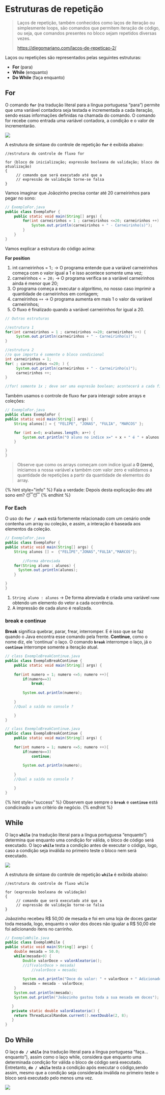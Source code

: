 # Estruturas de repetição

> Laços de repetição, também conhecidos como laços de iteração ou simplesmente loops, são comandos que permitem iteração de código, ou seja, que comandos presentes no bloco sejam repetidos diversas vezes.&#x20;
>
> &#x20;                                                                               https://diegomariano.com/lacos-de-repeticao-2/



Laços ou repetições são representados pelas seguintes estruturas:

* **For** (para)
* **While** (enquanto)
* **Do While** (faça enquanto)

## For

O comando **`for`** (na tradução literal para a língua portuguesa “para”) permite que uma variável contadora seja testada e incrementada a cada iteração, sendo essas informações definidas na chamada do comando. O comando for recebe como entrada uma variável contadora, a condição e o valor de incrementarão.

![](<../.gitbook/assets/image (14).png>)

A estrutura de sintaxe do controle de repetição **`for`** é exibida abaixo:

```
//estrutura do controle de fluxo for

for (bloco de inicialização; expressão booleana de validação; bloco de atualização)
{
     // comando que será executado até que a 
     // expressão de validação torne-se falsa 
}
```

Vamos imaginar que Joãozinho precisa contar até 20 carneirinhos para pegar no sono:

```java
// ExemploFor.java
public class ExemploFor {
	public static void main(String[] args) {
		for(int carneirinhos = 1 ; carneirinhos <=20; carneirinhos ++) {
			System.out.println(carneirinhos + " - Carneirinho(s)");
		}
	}
}

```

Vamos explicar a estrutura do código acima:

**For position**

1. int carneirinhos = 1`;` -> O programa entende que a variável carneirinhos começa com o valor igual a 1 e isso acontece somente uma vez;
2. carneirinhos `< = 20;` -> O programa verifica se a variável carneirinhos ainda é menor que 20;
3. O programa começa a executar o algorítimo, no nosso caso imprimir a quantidade de carneirinhos em contagem;
4. carneirinhos `++` -> O programa aumenta em mais 1 o valor da variável carneirinhos;
5. O fluxo é finalizado quando a variável carneirinhos for igual a 20.

```java
// Outras estruturas

//estrutura 1
for(int carneirinhos = 1 ; carneirinhos <=20; carneirinhos ++) {
     System.out.println(carneirinhos + " - Carneirinho(s)");
}

//estrutura 2
//o que importa é somente o bloco condicional
int carneirinhos = 1;
for( ; carneirinhos <=20; ) {
     System.out.println(carneirinhos + " - Carneirinho(s)");
     carneirinhos ++;
}

//for( somente 1x ; deve ser uma expresão boolean; acontecerá a cada final da execução ) { }
```

Também usamos o controle de fluxo **`for`** para interagir sobre arrays e coleções:

```java
// ExemploFor.java
public class ExemploFor {
public static void main(String[] args) {
	String alunos[] = { "FELIPE", "JONAS", "FULIA", "MARCOS" };

	for (int x=0; x<alunos.length; x++) {
		System.out.println("O aluno no indice x=" + x + " é " + alunos[x]);
	}

}
}
```

> Observe que como os arrays começam com indice igual a **0 (zero)**, iniciamos a nossa variável **`x`** também com valor zero e validamos a quantidade de repetições a partir da quantidade de elementos do array.

{% hint style="info" %}
Fala a verdade: Depois desta explicação deu até sono em? 😴😴
{% endhint %}

### For Each

O uso do **`for / each`** está fortemente relacionado com um cenário onde contenha um array ou coleção, e assim, a interação é baseada aos elementos da coleção.

```java
// ExemploFor.java
public class ExemploFor {
public static void main(String[] args) {
	String alunos [] =  {"FELIPE","JONAS","FULIA","MARCOS"};
	
        //Forma abreviada
	for(String aluno : alunos) {
	  System.out.println(alunos);
	}

}
}
```



1. `String aluno : alunos` -> De forma abreviada é criada uma variável `nome` obtendo um elemento do vetor a cada ocorrência.
2. A impressão de cada aluno é realizada.

### break e continue

**Break** significa quebrar, parar, frear, interromper. E é isso que se faz quando o Java encontra esse comando pela frente. **Continue**, como o nome diz, ele 'continua' o laço. O comando **`break`** interrompe o laço, já o **`continue`** interrompe somente a iteração atual.

```java
// class ExemploBreakContinue.java
public class ExemploBreakContinue {
	public static void main(String[] args) {
	
	for(int numero = 1; numero <=5; numero ++){
		if(numero==3)
			break;
		
		System.out.println(numero);
		
	}
	//Qual a saída no console ?

    }
}
```

```java
// class ExemploBreakContinue.java
public class ExemploBreakContinue {
	public static void main(String[] args) {
	
	for(int numero = 1; numero <=5; numero ++){
		if(numero==3)
			continue;
		
		System.out.println(numero);
		
	}
	//Qual a saída no console ?

    }
}
```

{% hint style="success" %}
Observem que sempre o **`break`** e **`continue`** está condicinado a um critério de negócio.
{% endhint %}

## While

O laço **`while`** (na tradução literal para a língua portuguesa “enquanto”) determina que enquanto uma condição for válida, o bloco de código será executado. O laço **`while`** testa a condição antes de executar o código, logo, caso a condição seja inválida no primeiro teste o bloco nem será executado.

![](<../.gitbook/assets/image (12).png>)



A estrutura de sintaxe do controle de repetição **`while`** é exibida abaixo:

```
//estrutura do controle de fluxo while

for (expressão booleana de validação)
{
     // comando que será executado até que a 
     // expressão de validação torne-se falsa 
}
```

Joãozinho recebeu R$ 50,00 de mesada e foi em uma loja de doces gastar toda mesada, logo, enquanto o valor dos doces não igualar a R$ 50,00 ele foi adicionando itens no carrinho.

```java
// ExemploWhile.java
public class ExemploWhile {
public static void main(String[] args) {
	double mesada = 50.0;
	while(mesada>0) {
		Double valorDoce = valorAleatorio();
		//if(valorDoce > mesada)
			//valorDoce = mesada;
		
		System.out.println("Doce do valor: " + valorDoce + " Adicionado no carrinho");
		mesada = mesada - valorDoce;
	}
	System.out.println(mesada);
	System.out.println("Joãozinho gastou toda a sua mesada em doces");

   }
   private static double valorAleatorio() {
	return ThreadLocalRandom.current().nextDouble(2, 8);
   }
}
```

&#x20;

## Do While

O laço **`do / while`** (na tradução literal para a língua portuguesa “faça…enquanto”), assim como o laço while, considera que enquanto uma determinada condição for válida o bloco de código será executado. Entretanto, **`do / while`** testa a condição após executar o código,sendo assim, mesmo que a condição seja considerada inválida no primeiro teste o bloco será executado pelo menos uma vez.

![](<../.gitbook/assets/image (13).png>)
